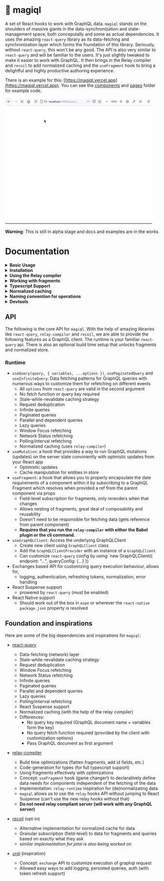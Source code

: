 # 🧙 magiql

A set of React hooks to work with GraphQL data. `magiql` stands on the shoulders of massive giants in the data-synchronization and state-management space, both conceputally and some as actual dependencies. It uses the amazing `react-query` library as its data-fetching and synchronization layer which forms the foundation of this library. Seriously, without `react-query`, this won't be any good. The API is also very similar to `react-query` and will be familiar to the users. It's just slightly tweaked to make it easier to work with GraphQL. It then brings in the Relay compiler and `recoil` to add normalized caching and the `useFragment` hook to bring a delightful and highly productive authoring experience.

There is an example for this: [https://magiql.vercel.app](https://magiql.vercel.app). You can see the [components](/components) and [pages](/pages) folder for example code.

<img src='/public/example.gif' />

**Warning**: This is still in alpha stage and docs and examples are in the works

# Documentation

<details>
<summary><strong>Basic Usage</strong></summary>
 

```tsx
import {
  GraphQLClientProvider,
  GraphQLClient,
  useQuery,
  graphql,
} from "magiql";

const client = new GraphQLClient({
  endpoint: "https://swapi-graphql.netlify.app/.netlify/functions/index",
});

const People = () => {
  const { data, status, error } = useQuery(
    graphql`
      query PeopleQuery($limit: Int) {
        allPeople(first: $limit) {
          edges {
            node {
              id
              name
              homeworld {
                name
              }
            }
          }
        }
      }
    `,
    {
      variables: {
        limit: 10,
      },
    }
  );

  if (status === "loading") {
    return <div>Loading...</div>;
  }

  if (error) {
    return <div>{error.message}</div>;
  }

  return (
    <div>
      {data
        ? data.allPeople?.edges?.map((edge) => (
            <div key={edge.node.id}>
              <b>{edge.node.name}</b> ({edge.node.homeworld?.name})
            </div>
          ))
        : null}
    </div>
  );
};

const App = () => {
  return (
    <GraphQLClientProvider client={client}>
      <People />
    </GraphQLClientProvider>
  );
};
```

</details>

<details>
<summary><strong>Installation</strong></summary>
 
To install `magiql` to your project, run the following commands based on if you use `yarn` or `npm`

```bash
yarn add magiql graphql

# or
npm install magiql graphql --save
```
</details>

<details>
<summary><strong>Using the Relay compiler
  </strong></summary>

_This is required to use fragments and normalized caching_

To use the `relay-compiler`, add `magiql/babel` to your Babel config as a plugin, eg. in `babel.config.js`. The `magiql` Babel plugin is just a wrapper around `babel-plugin-relay` to include everything in one dependency. It also runs the `relay-compiler` in watch mode by default. 

```javascript
module.exports {
  presets: [ ... ],
  plugins: ["magiql/babel", ... ]
}
```

Or, you can run the compiler from cli using the `magiql` command (use `magiql --watch` for watch mode, recommended for development). This is also just a wrapper around the `relay-compiler`. You still need to add the Babel plugin, but can disable running the compiler with Babel, but setting `runWithBabel` to `false` in `magiql.config.js`.

#### `magiql.config.js`

If need to customize the Relay compiler away from the defaults (specified below), add a `magiql.config.js` file in the root directory. It is very similar to `relay.config.js`, but tailored a little for `magiql`.

```javascript
module.exports = {
  schema: "./schema.graphql",
  src: "./",
  artifactDirectory: "generated",
  extensions: ["ts", "tsx", "js", "jsx", "graphql"],
  quiet: false,
  watch: boolean,
  runWithBabel: true,
  language: "typescript",
  include: ["**"],
  exclude: [
      "**/node_modules/**",
      "**/__mocks__/**",
      `**/generated/**`,
    ];
 }

```

</details>


<details>
<summary><strong>Working with fragments</strong></summary>

With GraphQL, the biggest game changer when used with React are **fragments**. The `useFragment` hook introduced by `relay` makes it delightful to declare the data needs of your components. These are some of the advantages:

- Date requirements completely localized and encapsulated in your component
- Declarative, modular and composable
- Fragments can include nest more fragments and fits naturally with the React component model
- Don't need to add everything to the top level query
- Easy to ensure type safety (using `relay` compiler artifacts)
- Data available independent of how the data is fetched by some parent component
- Components only subscribe to the precise part of the data store that it cares about (down to the field level).

#### Usage (with fragments)

```tsx
// Person.tsx
import React from "react";
import { useFragment, graphql } from "magiql";
import { Person_person } from "generated/Person_person.graphql";

export function Person({ person }: { person: Person_person }) {
  const data = useFragment(
    graphql`
      fragment Person_person on Person {
        name
        homeworld {
          name
        }
      }
    `,
    person
  );

  return (
    <div>
      <b>{data.name}</b> ({data.homeworld?.name})
    </div>
  );
}
```

```tsx
// People.tsx
import React from "react";
import { useQuery, graphql } from "magiql";
import { PeopleQuery } from "generated/PeopleQuery.graphql";
import { Person } from "./Person";

export const People = () => {
  const { data, status, error } = useQuery<PeopleQuery>(
    graphql`
      query PeopleQuery($limit: Int) {
        allPeople(first: $limit) {
          edges {
            node {
              id
              ...Person_person
            }
          }
        }
      }
    `,
    {
      variables: {
        limit: 10,
      },
    }
  );

  return (
    <div>
      {data
        ? data.allPeople?.edges?.map((edge) => <Person person={edge.node} />)
        : null}
    </div>
  );
};
```

```tsx
import { GraphQLClientProvider, GraphQLClient } from "magiql";
import { createRecoilStore } from "magiql/recoil-store";
import { People } from "./People";

const client = new GraphQLClient({
  endpoint: "https://swapi-graphql.netlify.app/.netlify/functions/index",
  useStore: createRecoilStore(),
});

const App = () => {
  return (
    <GraphQLClientProvider client={client}>
      <People />
    </GraphQLClientProvider>
  );
};
```

These features and accompanying restrictions provide an excellent authoring experience that almost seems magical when it works.

</details>

<details>
<summary><strong>Typescript Support</strong></summary>
Using the relay-compiler, `magiql` can generate types for all your operations since it has access to your schema as well. These types are generated and updated by the compiler, so ensure that it's running in watch mode (either through Babel or the cli) when you are developing.
  
If the name of query is `HomeQuery`, then import type as such:

 ```typescript
 import { HomeQuery } from "generated/HomeQuery.graphql";
 import { useQuery } from "magiql";

 const { data, error } = useQuery<HomeQuery>(graphql`
   query HomeQuery {
     currentHome {
       name
     }
   }
 `);
 ```

* Types are imported from the folder specified as `artifactDirectory` in `magiql.config.js` (Default: `generated`).
* Typescript support is enabled by default. To disable it, set `language` to `javascript` in `magiql.config.js`.
* If not using the compiler, you can provide type parameters to each operation with the following sample signature 

```tsx
type HomeQuery = {
  response: {
    currentHome: {
      name: string
    }
  },
  variables: {}
}
```
</details>

<details>
<summary><strong>Normalized caching</strong></summary>

To fully unlock fragments, including optimistic responses and cache manipulation of entities, we needed a normalized cache of our data. We call this cache, the **`store`** in `magiql`.

- Each entity is identified and stored once.
- Component that access entities subscribe to changes to that entity
- Implementation can be customized when creating a `GraphQLClient` via the `useStore` option, we provide three implementations of our own (using `recoil` and `react-query`'s `QueryCache`)
- Provide your own `getDataID` to these stores to control how id's are determined and then let `magiql` handle the rest for managing access.

```typescript
import { GraphQLClient } from "magiql";
import { createRecoilStore } from "magiql/recoil-store";

const client = new GraphQLClient({
  endpoint: "...",
  useStore: createRecoilStore({
    // optional, by default it uses the `id` field if available otherwise falls back to an unnormalized id
    // this is the default function
    getDataID: (record, type) => (record.id ? `${type}:${record.id}` : null),
  }),
});
```

#### Store Implementations

- Recoil `createRecoilStore`

  - **Recommended** if already working with the compiler and the Babel plugin
  - Each field of an entity is stored as atom, entities and fragments are both selectors on the atoms
  - Components subscribe to fields on entities (very granular and precise)
  - Customize how to determine `id` for each entity

- React Query's `QueryCache` as store `createNormalizedQueryCacheStore`
  - Each entity is a query with the entity's id as the key
  - Components subscribe to entities (not field-level subscriptions)
  - Same API as `createRecoilStore`
  -
- React Query's QueryCache (unnormalized) `createQueryCacheStore`
  - Client's QueryCache stores data attached to queries, and doesnt identify entities
  - Doesn't allow cache manipulation with entities
  - No options required since doesn't actually normally, but will still work with Fragments
  -
- Jotai `createJotaiStore`
  - _Coming soon_
  - Similar to recoil's store
  
</details>

<details>
<summary><strong>Naming convention for operations</strong></summary>
Relay allows us to use fragments in queries and mutations without importing them as modules. For this to work, the names must be globally unique. It is also good habit to name the fragments and queries based on the components and props that use them. Thus, relay enforces a few conventions when it comes to naming your operations. These conventions are quite helpful and make your lives easier.
 
* Queries must be named `query ${ModuleName}Query { ... }`, eg, a query in file `Home.tsx` can be named `HomeQuery` or `HomeRoomsQuery`
* Mutations must be named `mutation ${ModuleName}Mutation { ... }`, eg, a mutation in file `Home.tsx` can be named `HomeMutation` or `HomeDestroyMutation`
* Fragments must be named `fragment ${ModuleName}_${propName} on type { ... }`, eg, a fragment in file `HomeDetails.tsx` where the prop for the fragment ref is `home` can be named `HomeDetails_home`
  
</details>

<details>
<summary><strong>Devtools</strong></summary>
 
You can use the `magiql` Devtools which are completely inspired by `react-query-devtools` as follows.

```tsx
import React from "react";
import { GraphQLClient, GraphQLClientProvider } from "magiql";
import GraphQLDevtools from "magiql/devtools";

export default function App({ children }) {
  return (
    <GraphQLClientProvider client={client}>
      {children}
      <GraphQLDevtools defaultIsOpen defaultTab="store" />
    </GraphQLClientProvider>
  );
}
```
</details>

## API

The following is the core API for `magiql`. With the help of amazing libraries like `react-query`, `relay-compiler` and `recoil`, we are able to provide the following features as a GraphQL client. The runtime is your familiar `react-query` api. There is also an optional build time setup that unlocks fragments and normalized store.

### Runtime

- `useQuery(query, { variables, ...options })`, `usePaginatedQuery` and `useInfiniteQuery`: Data fetching patterns for GraphQL queries with numerous ways to customize them for refetching on different events
  - All `options` from `react-query` are valid in the second argument
  - No fetch function or query key required
  - Stale-while-revalidate caching strategy
  - Request deduplication
  - Infinite queries
  - Paginated queries
  - Parallel and dependent queries
  - Lazy queries
  - Window Focus refetching
  - Network Status refetching
  - Polling/interval refetching
  - Normalized caching (uses `relay-compiler`)
- `useMutation`: a hook that provides a way to run GraphQL mutations (updates) on the server state conviniently with optmistic updates from your React app
  - Optimistic updates
  - Cache manipulation for entities in store
- `useFragment`: a hook that allows you to properly encapsulate the date requirements of a component within it by subscribing to a GraphQL Fragment which resolves when provided a ref from the parent component via props
  - Field-level subscription for fragments, only rerenders when that changes
  - Allows nesting of fragments, great deal of composability and reusability
  - Doesn't need to be responsible for fetching data (gets reference from parent component)
  - **Requires that you run the `relay-compiler` with either the Babel plugin or the cli command.**
- `useGraphQLClient`: Access the underlying GraphQLClient
  - Create new client using `GraphQLClient` class
  - Add the `GraphQLClientProvider` with an instance of a `GraphQLClient`
  - Can customize `react-query` config by using `new GraphQLClient({ endpoint: "...", queryConfig: {...} })
- Exchanges based API for customizing query execution behaviour, allows for,
  - logging, authentication, refreshing tokens, normalization, error handling
- React Suspense support
  - prowered by `react-query` (must be enabled)
- React Native support
  - Should work out of the box in `expo` or wherever the `react-native` `package.json` property is resolved


## Foundation and inspirations

Here are some of the big dependencies and inspirations for `magiql`:

- [react-query](https://github.com/tannerlinsley/react-query)

  - Data-fetching (network) layer
  - Stale-while-revalidate caching strategy
  - Request deduplication
  - Window Focus refetching
  - Network Status refetching
  - Infinite queries
  - Paginated queries
  - Parallel and dependent queries
  - Lazy queries
  - Polling/interval refetching
  - React Suspense support
  - Normalized caching (with the help of the relay compiler)
  - Differences:
    - No query key required (GraphQL document name + variables form the key)
    - No query fetch function required (provided by the client with customization options)
    - Pass GraphQL document as first argument

- [relay-compiler](https://github.com/facebook/relay)
  - Build time optimizations (flatten fragments, add id fields, etc.)
  - Code-generation for types (for full typescript support)
  - Using fragments effectively with optimizations
  - Concept: `useFragment` hook (game changer!) to declaratively define data needs for components independent of the fetching of the data
  - Implementation: `relay-runtime` inspiration for (de)normalizating data
  - `magiql` allows us to use the `relay` hooks API without jumping to React Suspense (can't use the new relay hooks without that)
  - **Do not need relay compliant server (will work with any GraphQL server)**
- [recoil](https://github.com/facebookexperimental/Recoil) (opt-in)
  - Alternative implementation for normalized cache for data
  - Granular subscription (field-level) to data for fragments and queries based on exactly what they ask
  - _similar implementation for jotai is also being worked on_
- [urql](https://github.com/FormidableLabs/urql) (inspiration)
  - Concept: `exchange` API to customize execution of graphql request
  - Allowed easy ways to add logging, persisted queries, auth (with token refresh support)
